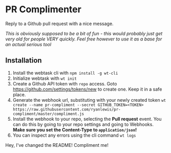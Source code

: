 # PR Complimenter

Reply to a Github pull request with a nice message.

*This is obviously supposed to be a bit of fun - this would probably just get very old for people VERY quickly. Feel free however to use it as a base for an actual serious tool*

## Installation 

1. Install the webtask cli with `npm install -g wt-cli`
2. Initialize webtask with `wt init`
3. Create a Github API token with `repo` access. Goto https://github.com/settings/tokens/new to create one. Keep it in a safe place.
4. Generate the webhook url, substituting <TOKEN> with your newly created token
`wt create --name pr-compliment --secret GITHUB_TOKEN=<TOKEN> https://raw.githubusercontent.com/ryanlewis/pr-compliment/master/compliment.js`
5. Install the webhook to your repo, selecting the **Pull request** event. You can do this by going to your repo settings and going to Webhooks. **Make sure you set the Content-Type to `application/json`!**
6. You can inspect any errors using the cli command `wt logs`

Hey, I've changed the README! Compliment me!
